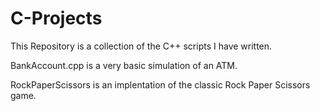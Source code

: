 # C-Projects

This Repository is a collection of the C++ scripts I have written. 

BankAccount.cpp is a very basic simulation of an ATM.

RockPaperScissors is an implentation of the classic Rock Paper Scissors game.


